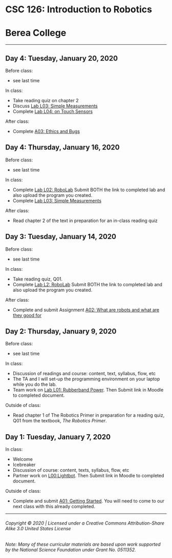 # CSC 126: Introduction to Robotics
# Berea College
---

## Day 4: Tuesday, January 20, 2020

Before class:
  - see last time

In class:
  - Take reading quiz on chapter 2
  - Discuss [Lab L03: Simple Measurements](https://docs.google.com/document/d/16loS1UwI9yFHa-O6TnpPUdDsJD1FvAx3jjhYEp_PF1U/edit?usp=sharing)
  - Complete [Lab L04: on Touch Sensors](https://drive.google.com/open?id=1Obmzv5y680F_FwCUWh6OweQz0NJ_2fHHnrjut7wvlmA)

After class:
  - Complete [A03: Ethics and Bugs](https://docs.google.com/document/d/1K21am5Fimg2CKKJQniVgeMeXkIWekgEFz_-Qj_JBZds/edit?usp=sharing)

## Day 4: Thursday, January 16, 2020

Before class:
  - see last time

In class:
  - Complete [Lab L02: RoboLab](https://docs.google.com/document/d/1QKnTms6Y3G633IXicFjeCtCUALfo18D5bsjS-1kx4Cw/edit?usp=sharing) Submit BOTH the link to completed lab and also upload the program you created.
  - Complete [Lab L03: Simple Measurements](https://docs.google.com/document/d/16loS1UwI9yFHa-O6TnpPUdDsJD1FvAx3jjhYEp_PF1U/edit?usp=sharing)

After class:
  - Read chapter 2 of the text in preparation for an in-class reading quiz

## Day 3: Tuesday, January 14, 2020

Before class:
  - see last time

In class:
  - Take reading quiz, Q01.
  - Complete [Lab L2: RoboLab](https://docs.google.com/document/d/1QKnTms6Y3G633IXicFjeCtCUALfo18D5bsjS-1kx4Cw/edit?usp=sharing) Submit BOTH the link to completed lab and also upload the program you created.

After class:
  - Complete and submit Assignment [A02: What are robots and what are they good for](https://docs.google.com/document/d/1lK9ENCZ1XHL-UnwEWkYKgag-gD_pKgMaWNNgvQ3c0hw/edit?usp=sharing)

## Day 2: Thursday, January 9, 2020

Before class:
  - see last time

In class:
  - Discussion of readings and course: content, text, syllabus, flow, etc
  - The TA and I will set-up the programming environment on your laptop while you do the lab.
  - Team work on [Lab L01: Rubberband Power](https://docs.google.com/document/d/1T8iA5eMNIcylina8qQauznHSp6EAzdfvkSxRoui5uy4/edit?usp=sharing). Then Submit link in Moodle to completed document.

Outside of class:
  - Read chapter 1 of The Robotics Primer in preparation for a reading quiz, Q01 from the textbook, *The Robotics Primer*.

## Day 1: Tuesday, January 7, 2020

In class:
  - Welcome
  - Icebreaker
  - Discussion of course: content, texts, syllabus, flow, etc
  - Partner work on [L00:Lightbot](https://docs.google.com/document/d/1OmhFqB3_JZh4zJN0CL0Ezetr05N5E3NzGrE8YWhuGck/edit?usp=sharing). Then Submit link in Moodle to completed document.

Outside of class:
  - Complete and submit [A01: Getting Started](https://docs.google.com/document/d/1xVaMxEPwAa3P94xZMPY6N2udxakEzN9q_Mxq3XGOBWo/edit?usp=sharing). You will need to come to our next class with this already completed.

---
###### Copyright © 2020 | Licensed under a Creative Commons Attribution-Share Alike 3.0 United States License
###### Note: Many of these curricular materials are based upon work supported by the National Science Foundation under Grant No. 0511352.
